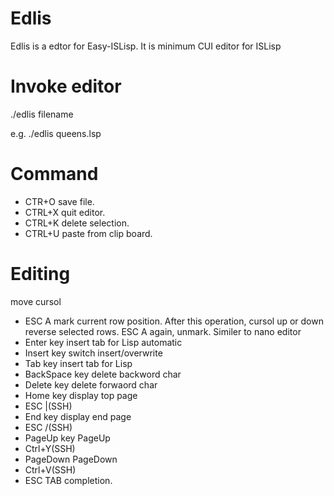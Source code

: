 # Edlis
Edlis is a edtor for Easy-ISLisp.
It is minimum CUI editor for ISLisp

# Invoke editor
./edlis filename 

e.g. ./edlis queens.lsp

# Command
- CTR+O save file.
- CTRL+X quit editor.
- CTRL+K delete selection.
- CTRL+U paste from clip board.

# Editing
move cursol
- ESC A mark current row position. After this operation, cursol up or down reverse selected rows. ESC A again, unmark. Similer to nano editor
- Enter key insert tab for Lisp automatic
- Insert key switch insert/overwrite
- Tab key insert tab for Lisp
- BackSpace key delete backword char
- Delete key delete forwaord char
- Home key display top page
- ESC |(SSH)
- End key display end page
- ESC /(SSH)
- PageUp key PageUp
- Ctrl+Y(SSH)
- PageDown PageDown
- Ctrl+V(SSH)
- ESC TAB completion.

